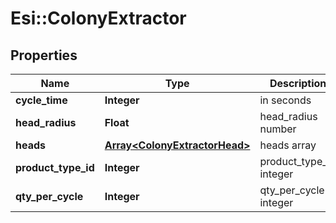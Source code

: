 # Esi::ColonyExtractor

## Properties
Name | Type | Description | Notes
------------ | ------------- | ------------- | -------------
**cycle_time** | **Integer** | in seconds | [optional] 
**head_radius** | **Float** | head_radius number | [optional] 
**heads** | [**Array&lt;ColonyExtractorHead&gt;**](ColonyExtractorHead.md) | heads array | 
**product_type_id** | **Integer** | product_type_id integer | [optional] 
**qty_per_cycle** | **Integer** | qty_per_cycle integer | [optional] 


